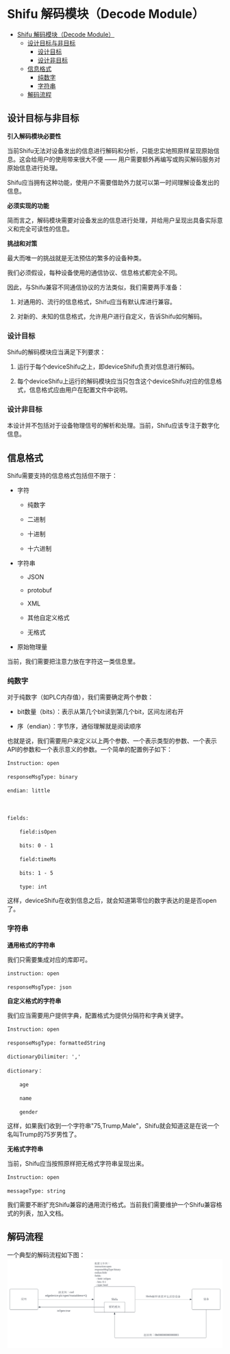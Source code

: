 # Shifu 解码模块（Decode Module） 
- [Shifu 解码模块（Decode Module）](#shifu-解码模块decode-module)
  - [设计目标与非目标](#设计目标与非目标)
    - [设计目标](#设计目标)
    - [设计非目标](#设计非目标)
  - [信息格式](#信息格式)
    - [纯数字](#纯数字)
    - [字符串](#字符串)
  - [解码流程](#解码流程)
## 设计目标与非目标

**引入解码模块必要性** 

当前Shifu无法对设备发出的信息进行解码和分析，只能忠实地照原样呈现原始信息。这会给用户的使用带来很大不便 —— 用户需要额外再编写或购买解码服务对原始信息进行处理。 

Shifu应当拥有这种功能，使用户不需要借助外力就可以第一时间理解设备发出的信息。 

**必须实现的功能**

简而言之，解码模块需要对设备发出的信息进行处理，并给用户呈现出具备实际意义和完全可读性的信息。 

**挑战和对策** 

最大而唯一的挑战就是无法预估的繁多的设备种类。 

我们必须假设，每种设备使用的通信协议、信息格式都完全不同。 

因此，与Shifu兼容不同通信协议的方法类似，我们需要两手准备： 

1. 对通用的、流行的信息格式，Shifu应当有默认库进行兼容。 

2. 对新的、未知的信息格式，允许用户进行自定义，告诉Shifu如何解码。 

### 设计目标

Shifu的解码模块应当满足下列要求： 

1. 运行于每个deviceShifu之上，即deviceShifu负责对信息进行解码。 

2. 每个deviceShifu上运行的解码模块应当只包含这个deviceShifu对应的信息格式，信息格式应由用户在配置文件中说明。 


### 设计非目标
本设计并不包括对于设备物理信号的解析和处理。当前，Shifu应该专注于数字化信息。  

## 信息格式 

Shifu需要支持的信息格式包括但不限于： 

- 字符 

  - 纯数字 

  - 二进制 

  - 十进制 

  - 十六进制 

- 字符串 

  - JSON 

  - protobuf 

  - XML 

  - 其他自定义格式 

  - 无格式 

- 原始物理量 

当前，我们需要把注意力放在字符这一类信息里。 

### 纯数字 

对于纯数字（如PLC内存值），我们需要确定两个参数： 

- bit数量（bits）：表示从第几个bit读到第几个bit，区间左闭右开 

- 序（endian）：字节序，通俗理解就是阅读顺序 

也就是说，我们需要用户来定义以上两个参数、一个表示类型的参数、一个表示API的参数和一个表示意义的参数。一个简单的配置例子如下： 
```
Instruction: open 

responseMsgType: binary 

endian: little 

 

fields:  

    field:isOpen 

    bits: 0 - 1 

    field:timeMs 

    bits: 1 - 5 

    type: int 
```

这样，deviceShifu在收到信息之后，就会知道第零位的数字表达的是是否open了。 

  

### 字符串

**通用格式的字符串**

我们只需要集成对应的库即可。 
```
instruction: open 

responseMsgType: json 
```

**自定义格式的字符串** 

我们应当需要用户提供字典，配置格式为提供分隔符和字典关键字。 

```
Instruction: open 

responseMsgType: formattedString 

dictionaryDilimiter: ',' 

dictionary： 

    age 

    name 

    gender 
```

这样，如果我们收到一个字符串"75,Trump,Male"，Shifu就会知道这是在说一个名叫Trump的75岁男性了。 

  

**无格式字符串**

当前，Shifu应当按照原样把无格式字符串呈现出来。 

```
Instruction: open 

messageType: string 
```

我们需要不断扩充Shifu兼容的通用流行格式。当前我们需要维护一个Shifu兼容格式的列表，加入文档。 

  
## 解码流程
一个典型的解码流程如下图：
[![decoder-flow](/img/decoder-flow.svg)](/img/decoder-flow.svg)    
